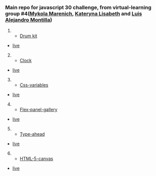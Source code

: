 ### Main repo for **javascript 30** challenge, from **virtual-learning group #4**([Mykola Marenich](https://github.com/NickMarinade), [Kateryna Lisabeth](https://github.com/KLisabeth) and [Luis Alejandro Montilla](https://github.com/AlejoVE))




1. - [Drum kit](https://github.com/KLisabeth/drum-kit)
- [live](https://klisabeth.github.io/drum-kit/)
2. - [Clock](https://github.com/NickMarinade/Clock-)
- [live](https://nickmarinade.github.io/Clock-/)
3. - [Сss-variables](https://github.com/NickMarinade/css-variables)
- [live](https://nickmarinade.github.io/css-variables/)
4. - [Flex-panel-gallery](https://github.com/KLisabeth/flex-panel-gallery)
- [live](https://nickmarinade.github.io/flex-panel-gallery/)
5. - [Type-ahead](https://github.com/KLisabeth/type-ahead)
- [live](https://klisabeth.github.io/type-ahead/)
6. - [HTML-5-canvas](https://github.com/NickMarinade/HTML-5-canvas)
- [live](https://klisabeth.github.io/HTML-5-canvas/)



